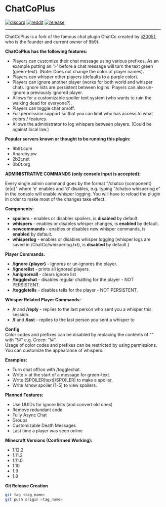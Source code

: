 # ChatCoPlus

[![discord](https://img.shields.io/discord/843551077759844362?logo=discord)](https://discord.gg/7tW8ZAtGr5)
[![reddit](https://img.shields.io/reddit/subreddit-subscribers/0b0t)](https://old.reddit.com/r/0b0t/)
[![release](https://github.com/zeroBzeroT/ChatCoPlus/actions/workflows/release.yml/badge.svg)](https://github.com/zeroBzeroT/ChatCoPlus/actions/workflows/release.yml)

---

ChatCoPlus is a fork of the famous chat plugin ChatCo created by [jj20051](https://github.com/WiredTombstone), who is the founder and current owner of 9b9t.

**ChatCoPlus has the following features:**

- Players can customize their chat message using various prefixes. As an example putting an '>' before a chat message
  will turn the text green (green-text). (Note: Does not change the color of player names).
- Players can whisper other players (defaults to a purple color).
- Players can ignore another player (works for both world and whisper chat). Ignore lists are persistent between logins.
  Players can also un-ignore a previously ignored player.
- Allows for a customizable spoiler text system (who wants to ruin the walking dead for everyone?).
- Players can toggle chat on/off.
- Full permission support so that you can limit who has access to what colors / features.
- Allows the administrator to log whispers between players. (Could be against local law.)

**Popular servers known or thought to be running this plugin:**

- 9b9t.com
- Anarchy.pw
- 2b2t.net
- 0b0t.org

**ADMINISTRATIVE COMMANDS (only console input is accepted):**

Every single admin command goes by the format "/chatco {component} {e|d}" where 'e' enables and 'd' disables, e.g. typing "/chatco
whisperlog e" in the console will enable whisper logging. You will have to reload the plugin in order to make most of the
changes take effect.

**Components:**

- **spoilers** - enables or disables spoilers, is **disabled** by default.
- **whispers** - enables or disables whisper changes, is **enabled** by default.
- **newcommands** - enables or disables new whisper commands, is **enabled** by default.
- **whisperlog** - enables or disables whisper logging (whisper logs are saved in /ChatCo/whisperlog.txt), is **disabled**
  by default.)

**Player Commands:**

- **/ignore {player}** - ignores or un-ignores the player.
- **/ignorelist** - prints all ignored players.
- **/unignoreall** - clears ignore list
- **/togglechat** - disables regular chatting for the player - NOT PERSISTENT.
- **/toggletells** - disables tells for the player - NOT PERSISTENT,

**Whisper Related Player Commands:**

- **/r** and **/reply** - replies to the last person who sent you a whisper this session.
- **/l** and **/last** - replies to the last person you sent a whisper to

**Config**\
Color codes and prefixes can be disabled by replacing the contents of "" with "!#" e.g. Green: "!#".\
Usage of color codes and prefixes can be restricted by using permissions.\
You can customize the appearance of whispers.

**Examples:**

- Turn chat off/on with /togglechat.
- Write > at the start of a message for green-text.
- Write [SPOILER]text[/SPOILER] to make a spoiler.
- Write /show spoiler [1-5] to view spoilers.

**Planned Features:**

- Use UUIDs for ignore lists (and convert old ones)
- Remove redundant code
- Fully Async Chat
- Groups
- Customizable Death Messages
- Last time a player was seen online

**Minecraft Versions (Confirmed Working):**

- 1.12.2
- 1.11.2
- 1.11.0
- 1.10
- 1.9
- 1.8

**Git Release Creation**
```sh
git tag <tag_name>
git push origin <tag_name>
```